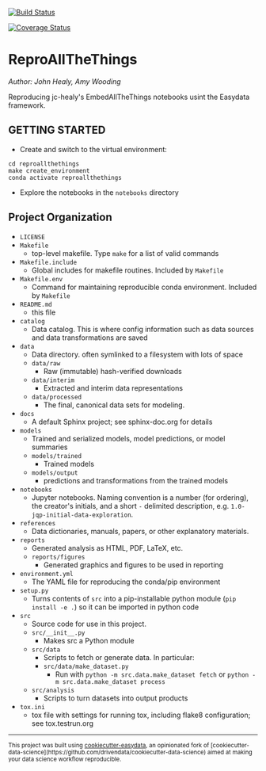 [![Build Status](https://travis-ci.org/acwooding/ReproAllTheThings.svg?branch=master)](https://travis-ci.org/acwooding/ReproAllTheThings)

[![Coverage Status](https://coveralls.io/repos/github/acwooding/ReproAllTheThings/badge.svg)](https://coveralls.io/github/acwooding/ReproAllTheThings)

ReproAllTheThings
==============================
_Author: John Healy, Amy Wooding_

Reproducing jc-healy's EmbedAllTheThings notebooks usint the Easydata framework.

GETTING STARTED
---------------

* Create and switch to the  virtual environment:
```
cd reproallthethings
make create_environment
conda activate reproallthethings
```
* Explore the notebooks in the `notebooks` directory

Project Organization
------------
* `LICENSE`
* `Makefile`
    * top-level makefile. Type `make` for a list of valid commands
* `Makefile.include`
    * Global includes for makefile routines. Included by `Makefile`
* `Makefile.env`
    * Command for maintaining reproducible conda environment. Included by `Makefile`
* `README.md`
    * this file
* `catalog`
  * Data catalog. This is where config information such as data sources
    and data transformations are saved
* `data`
    * Data directory. often symlinked to a filesystem with lots of space
    * `data/raw`
        * Raw (immutable) hash-verified downloads
    * `data/interim`
        * Extracted and interim data representations
    * `data/processed`
        * The final, canonical data sets for modeling.
* `docs`
    * A default Sphinx project; see sphinx-doc.org for details
* `models`
    * Trained and serialized models, model predictions, or model summaries
    * `models/trained`
        * Trained models
    * `models/output`
        * predictions and transformations from the trained models
* `notebooks`
    *  Jupyter notebooks. Naming convention is a number (for ordering),
    the creator's initials, and a short `-` delimited description,
    e.g. `1.0-jqp-initial-data-exploration`.
* `references`
    * Data dictionaries, manuals, papers, or other explanatory materials.
* `reports`
    * Generated analysis as HTML, PDF, LaTeX, etc.
    * `reports/figures`
        * Generated graphics and figures to be used in reporting
* `environment.yml`
    * The YAML file for reproducing the conda/pip environment
* `setup.py`
    * Turns contents of `src` into a
    pip-installable python module  (`pip install -e .`) so it can be
    imported in python code
* `src`
    * Source code for use in this project.
    * `src/__init__.py`
        * Makes src a Python module
    * `src/data`
        * Scripts to fetch or generate data. In particular:
        * `src/data/make_dataset.py`
            * Run with `python -m src.data.make_dataset fetch`
            or  `python -m src.data.make_dataset process`
    * `src/analysis`
        * Scripts to turn datasets into output products
* `tox.ini`
    * tox file with settings for running tox, including flake8 configuration; see tox.testrun.org
--------

<p><small>This project was built using <a target="_blank" href="https://github.com/hackalog/cookiecutter-easydata">cookiecutter-easydata</a>, an opinionated fork of [cookiecutter-data-science](https://github.com/drivendata/cookiecutter-data-science) aimed at making your data science workflow reproducible.</small></p>
